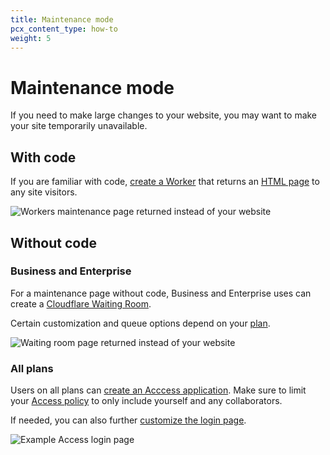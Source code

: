 ```yaml
---
title: Maintenance mode
pcx_content_type: how-to
weight: 5
---
```


# Maintenance mode

If you need to make large changes to your website, you may want to make your site temporarily unavailable.

## With code

If you are familiar with code, [create a Worker](/workers/get-started/guide/) that returns an [HTML page](/workers/examples/return-html/) to any site visitors.

![Workers maintenance page returned instead of your website](/images/fundamentals/workers-page.png)

## Without code

### Business and Enterprise

For a maintenance page without code, Business and Enterprise uses can create a [Cloudflare Waiting Room](/waiting-room/how-to/create-waiting-room/).

Certain customization and queue options depend on your [plan](/waiting-room/plans/).

![Waiting room page returned instead of your website](/images/fundamentals/waiting-room-page.png)

### All plans

Users on all plans can [create an Acccess application](/cloudflare-one/applications/configure-apps/self-hosted-apps/). Make sure to limit your [Access policy](/cloudflare-one/policies/access/policy-management/#create-a-policy) to only include yourself and any collaborators.

If needed, you can also further [customize the login page](/cloudflare-one/applications/custom-pages/#login-page).

![Example Access login page](/images/fundamentals/access-page.png)